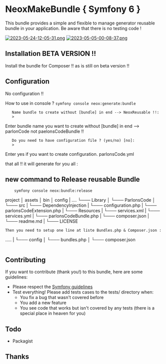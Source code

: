 # NeoxMakeBundle { Symfony 6 }
This bundle provides a simple and flexible to manage generator reusable bundle in your application.
Be aware that there is no testing code !

[![2023-05-24-12-05-31.png](https://i.postimg.cc/zfLGNQ3r/2023-05-24-12-05-31.png)](https://postimg.cc/rdkkCQSn)
[![2023-05-05-00-08-37.png](https://i.postimg.cc/K8DnLR5z/2023-05-05-00-08-37.png)](https://postimg.cc/FY1dXF85)

## Installation BETA VERSION !!
Install the bundle for Composer !! as is still on beta version !!


## Configuration

No configuration !!

How to use in console ?
``` symfony console neox:generate:bundle ```

```
   Name bundle to create without [bundle] in end --> NeoxReusable !!:
   >
```
Enter bundle name you want to create without [bundle]  in end --> parlonCode not paelonsCodeBundle !!

```
   Do you need to have configuration file ? (yes/no) [no]:
   >
```
Enter yes if you want to create configuration. parlonsCode.yml

that all !! it will generate for you all :
## new command to Release reusable Bundle
```
    symfony console neox:bundle:release
```

project
│   assets
│   bin
│   config
|   ....
└─── Library
│   └─── ParlonsCode
│       └─── src
|           └─── DependencyInjection
|               └─── configuration.php
|               └─── parlonsCodeExtension.php
|           └─── Resources
|               └─── services.xml
|               └─── services.yml
|           └─── parlonsCodeBundle.php
|       └─── composer.json
|       └─── readme.md
|       └─── LICENSE
```
Then you need to setup one line at liste Bundles.php & Composer.json :
```
  .....
|     └─── config
│         └─── bundles.php
│     └─── composer.json
```

````

## Contributing
If you want to contribute \(thank you!\) to this bundle, here are some guidelines:

* Please respect the [Symfony guidelines](http://symfony.com/doc/current/contributing/code/standards.html)
* Test everything! Please add tests cases to the tests/ directory when:
    * You fix a bug that wasn't covered before
    * You add a new feature
    * You see code that works but isn't covered by any tests \(there is a special place in heaven for you\)
## Todo
* Packagist

## Thanks